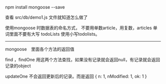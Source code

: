 npm install mongoose --save

查看 src/db/demo1.js 文件就知道怎么做了



使用mongoose 时数据表的命名方式，
不要用单数article，用复数，articles
单词里面不要有大写 todoLists 使用小写todolists。


---------------------------------------------------------
mongoose　里面各个方法的返回值

find ，findOne 用这两个方法查找，如果没有记录就会返回null，有记录就会返回记录的object


updateOne 不会返回更新后的记录。而是返回 { n: 1, nModified: 1, ok: 1 }
